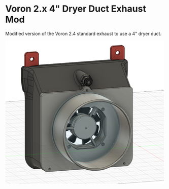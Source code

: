 # Voron 2.x 4" Dryer Duct Exhaust Mod
Modified version of the Voron 2.4 standard exhaust to use a 4" dryer duct.

<img align="left" width=500 src="Exhaust%20Housing.png" />
